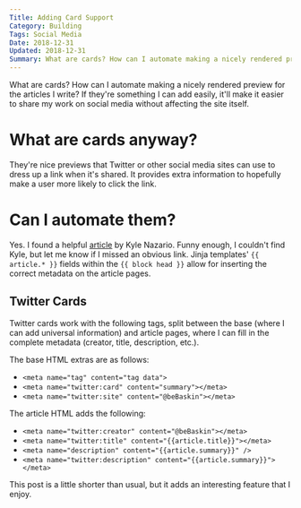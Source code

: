 ```yaml
---
Title: Adding Card Support
Category: Building
Tags: Social Media
Date: 2018-12-31
Updated: 2018-12-31
Summary: What are cards? How can I automate making a nicely rendered preview for the articles I write?
---
```


What are cards? How can I automate making a nicely rendered preview for the articles I write? If they're something I can add easily, it'll make it easier to share my work on social media without affecting the site itself.

# What are cards anyway?

They're nice previews that Twitter or other social media sites can use to dress up a link when it's shared. It provides extra information to hopefully make a user more likely to click the link.

# Can I automate them?

Yes. I found a helpful [article](https://www.technorms.com/45925/create-shareable-website-facebook-twitter-sharing-tags) by Kyle Nazario. Funny enough, I couldn't find Kyle, but let me know if I missed an obvious link. Jinja templates' `{{ article.* }}` fields within the ``{{ block head }}`` allow for inserting the correct metadata on the article pages.

## Twitter Cards

Twitter cards work with the following tags, split between the base (where I can add universal information) and article pages, where I can fill in the complete metadata (creator, title, description, etc.).

The base HTML extras are as follows:

- `<meta name="tag" content="tag data">`
- `<meta name="twitter:card" content="summary"></meta>`
- `<meta name="twitter:site" content="@beBaskin"></meta>`

The article HTML adds the following:

- `<meta name="twitter:creator" content="@beBaskin"></meta>`
- `<meta name="twitter:title" content="{{article.title}}"></meta>`
- `<meta name="description" content="{{article.summary}}" />`
- `<meta name="twitter:description" content="{{article.summary}}"></meta>`

This post is a little shorter than usual, but it adds an interesting feature that I enjoy.